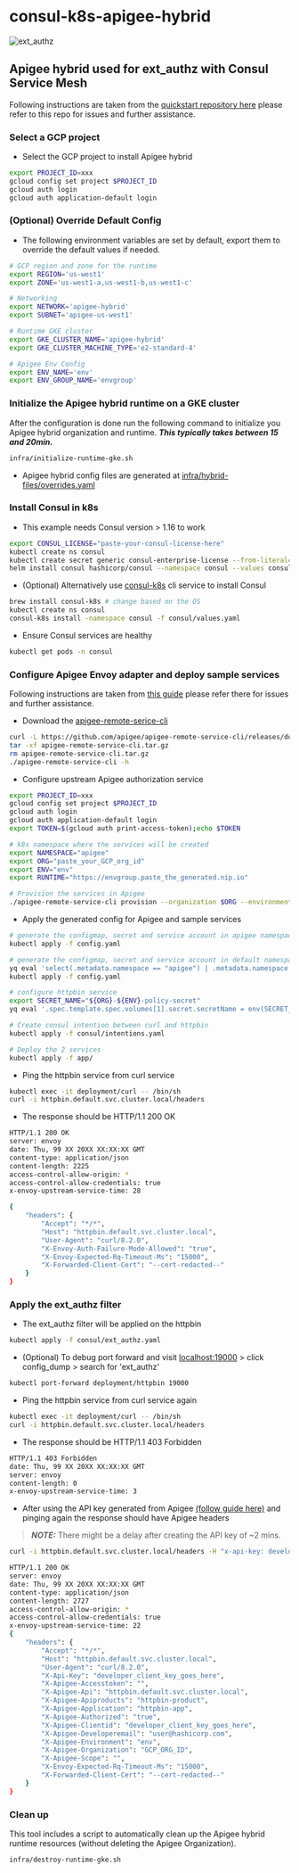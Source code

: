 # consul-k8s-apigee-hybrid

![ext_authz](images/arch.png)

## Apigee hybrid used for ext_authz with Consul Service Mesh

Following instructions are taken from the [quickstart repository here](https://github.com/apigee/devrel/tree/main/tools/hybrid-quickstart) please refer to this repo for issues and further assistance.

### Select a GCP project

* Select the GCP project to install Apigee hybrid

```sh
export PROJECT_ID=xxx
gcloud config set project $PROJECT_ID
gcloud auth login
gcloud auth application-default login
```

### (Optional) Override Default Config

* The following environment variables are set by default, export them to override the default values if needed.

```sh
# GCP region and zone for the runtime
export REGION='us-west1'
export ZONE='us-west1-a,us-west1-b,us-west1-c'

# Networking
export NETWORK='apigee-hybrid'
export SUBNET='apigee-us-west1'

# Runtime GKE cluster
export GKE_CLUSTER_NAME='apigee-hybrid'
export GKE_CLUSTER_MACHINE_TYPE='e2-standard-4'

# Apigee Env Config
export ENV_NAME='env'
export ENV_GROUP_NAME='envgroup'
```

### Initialize the Apigee hybrid runtime on a GKE cluster

After the configuration is done run the following command to initialize you
Apigee hybrid organization and runtime. ***This typically takes between 15 and
20min.***

```sh
infra/initialize-runtime-gke.sh
```

* Apigee hybrid config files are generated at [infra/hybrid-files/overrides.yaml](infra/hybrid-files/overrides.yaml)

### Install Consul in k8s

* This example needs Consul version > 1.16 to work

```sh
export CONSUL_LICENSE="paste-your-consul-license-here"
kubectl create ns consul
kubectl create secret generic consul-enterprise-license --from-literal=key=$CONSUL_LICENSE -n consul
helm install consul hashicorp/consul --namespace consul --values consul/values.yaml
```

* (Optional) Alternatively use [consul-k8s](https://github.com/hashicorp/consul-k8s) cli service to install Consul

```sh
brew install consul-k8s # change based on the OS
kubectl create ns consul
consul-k8s install -namespace consul -f consul/values.yaml
```

* Ensure Consul services are healthy

```sh
kubectl get pods -n consul
```

### Configure Apigee Envoy adapter and deploy sample services

Following instructions are taken from [this guide](https://cloud.google.com/apigee/docs/api-platform/envoy-adapter/v2.0.x/example-hybrid) please refer there for issues and further assistance.

* Download the [apigee-remote-serice-cli](https://github.com/apigee/apigee-remote-service-cli)

```sh
curl -L https://github.com/apigee/apigee-remote-service-cli/releases/download/v2.1.1/apigee-remote-service-cli_2.1.1_macOS_64-bit.tar.gz > apigee-remote-service-cli.tar.gz
tar -xf apigee-remote-service-cli.tar.gz
rm apigee-remote-service-cli.tar.gz
./apigee-remote-service-cli -h
```

* Configure upstream Apigee authorization service

```sh
export PROJECT_ID=xxx
gcloud config set project $PROJECT_ID
gcloud auth login
gcloud auth application-default login
export TOKEN=$(gcloud auth print-access-token);echo $TOKEN

# k8s namespace where the services will be created
export NAMESPACE="apigee"
export ORG="paste_your_GCP_org_id"
export ENV="env"
export RUNTIME="https://envgroup.paste_the_generated.nip.io"

# Provision the services in Apigee
./apigee-remote-service-cli provision --organization $ORG --environment $ENV --runtime $RUNTIME --namespace $NAMESPACE --token $TOKEN --insecure --verbose > config.yaml
```

* Apply the generated config for Apigee and sample services

```sh
# generate the configmap, secret and service account in apigee namespace
kubectl apply -f config.yaml

# generate the configmap, secret and service account in default namespace
yq eval 'select(.metadata.namespace == "apigee") | .metadata.namespace = "default"' -i "config.yaml"
kubectl apply -f config.yaml

# configure httpbin service
export SECRET_NAME="${ORG}-${ENV}-policy-secret"
yq eval '.spec.template.spec.volumes[1].secret.secretName = env(SECRET_NAME)' -i app/httpbin.yaml

# Create consul intention between curl and httpbin
kubectl apply -f consul/intentions.yaml

# Deploy the 2 services
kubectl apply -f app/
```

* Ping the httpbin service from curl service

```sh
kubectl exec -it deployment/curl -- /bin/sh
curl -i httpbin.default.svc.cluster.local/headers
```

* The response should be HTTP/1.1 200 OK

```sh
HTTP/1.1 200 OK
server: envoy
date: Thu, 99 XX 20XX XX:XX:XX GMT
content-type: application/json
content-length: 2225
access-control-allow-origin: *
access-control-allow-credentials: true
x-envoy-upstream-service-time: 28

{
    "headers": {
        "Accept": "*/*", 
        "Host": "httpbin.default.svc.cluster.local", 
        "User-Agent": "curl/8.2.0", 
        "X-Envoy-Auth-Failure-Mode-Allowed": "true", 
        "X-Envoy-Expected-Rq-Timeout-Ms": "15000", 
        "X-Forwarded-Client-Cert": "--cert-redacted--"
    }
}
```

### Apply the ext_authz filter

* The ext_authz filter will be applied on the httpbin

```sh
kubectl apply -f consul/ext_authz.yaml
```

* (Optional) To debug port forward and visit [localhost:19000](localhost:19000) > click config_dump > search for 'ext_authz'

```sh
kubectl port-forward deployment/httpbin 19000
```

* Ping the httpbin service from curl service again

```sh
kubectl exec -it deployment/curl -- /bin/sh
curl -i httpbin.default.svc.cluster.local/headers
```

* The response should be HTTP/1.1 403 Forbidden

```sh
HTTP/1.1 403 Forbidden
date: Thu, 99 XX 20XX XX:XX:XX GMT
server: envoy
content-length: 0
x-envoy-upstream-service-time: 3
```

* After using the API key generated from Apigee [(follow guide here)](https://cloud.google.com/apigee/docs/api-platform/envoy-adapter/v2.0.x/operation#how-to-obtain-an-api-key) and pinging again the response should have Apigee headers

> **_NOTE:_** There might be a delay after creating the API key of ~2 mins. 

```sh
curl -i httpbin.default.svc.cluster.local/headers -H "x-api-key: developer_client_key_goes_here"
```

```sh
HTTP/1.1 200 OK
server: envoy
date: Thu, 99 XX 20XX XX:XX:XX GMT
content-type: application/json
content-length: 2727
access-control-allow-origin: *
access-control-allow-credentials: true
x-envoy-upstream-service-time: 22
{
    "headers": {
        "Accept": "*/*", 
        "Host": "httpbin.default.svc.cluster.local", 
        "User-Agent": "curl/8.2.0", 
        "X-Api-Key": "developer_client_key_goes_here", 
        "X-Apigee-Accesstoken": "", 
        "X-Apigee-Api": "httpbin.default.svc.cluster.local", 
        "X-Apigee-Apiproducts": "httpbin-product", 
        "X-Apigee-Application": "httpbin-app", 
        "X-Apigee-Authorized": "true", 
        "X-Apigee-Clientid": "developer_client_key_goes_here", 
        "X-Apigee-Developeremail": "user@hashicorp.com", 
        "X-Apigee-Environment": "env", 
        "X-Apigee-Organization": "GCP_ORG_ID", 
        "X-Apigee-Scope": "", 
        "X-Envoy-Expected-Rq-Timeout-Ms": "15000",
        "X-Forwarded-Client-Cert": "--cert-redacted--"
    }
}
```

### Clean up

This tool includes a script to automatically clean up the Apigee hybrid
runtime resources (without deleting the Apigee Organization).

```sh
infra/destroy-runtime-gke.sh
```
